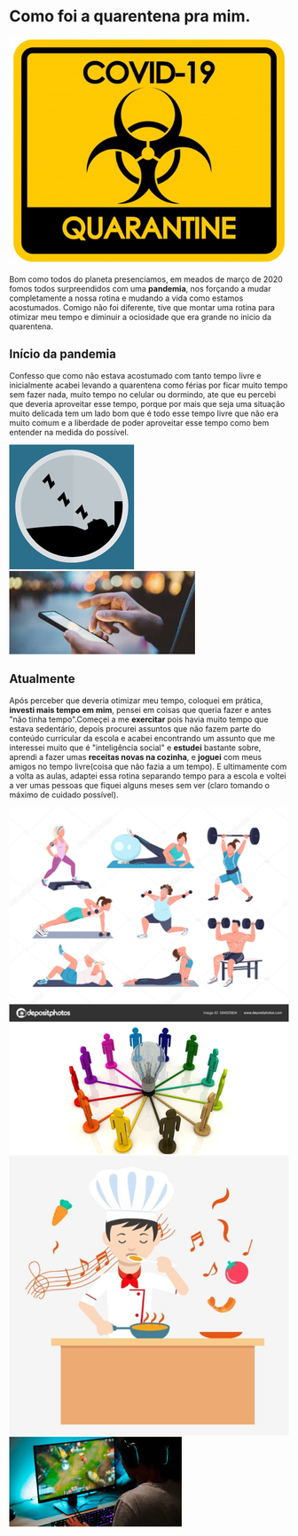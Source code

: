 # Como foi a quarentena pra mim.
![imagem toxica](https://github.com/Daviwallace10/O-site/blob/master/design-de-cartaz-para-tema-de-coronavirus-com-sinal-de-risco-biologico_1308-42299.jpg)
 
 Bom como todos do planeta presenciamos, em meados de março de 2020 fomos todos surpreendidos com uma **pandemia**, nos forçando a mudar completamente a nossa rotina e mudando a vida como estamos acostumados. Comigo não foi diferente, tive que montar uma rotina para otimizar meu tempo e diminuir a ociosidade que era grande no inicio da quarentena. 

## Início da pandemia
Confesso que como não estava acostumado com tanto tempo livre e inicialmente acabei levando a quarentena como férias por ficar muito tempo sem fazer nada, muito tempo no celular ou dormindo, ate que eu percebi que deveria aproveitar esse tempo, porque por mais que seja uma situação muito delicada tem um lado bom que é todo esse tempo livre que não era muito comum e a liberdade de poder aproveitar esse tempo como bem entender na medida do possível.

![oci](https://github.com/Daviwallace10/O-site/blob/master/images.png)
![cell](https://github.com/Daviwallace10/O-site/blob/master/download.jfif)

## Atualmente
  Após perceber que deveria otimizar meu tempo, coloquei em prática, **investi mais tempo em mim**, pensei em coisas que queria fazer e antes "não tinha tempo".Começei a me **exercitar** pois havia muito tempo que estava sedentário, depois procurei assuntos que não fazem parte do conteúdo curricular da escola e acabei encontrando um assunto que me interessei muito que é "inteligência social" e **estudei** bastante sobre, aprendi a fazer umas **receitas novas na cozinha**, e **joguei** com meus amigos no tempo livre(coisa que não fazia a um tempo). E ultimamente com a volta as aulas, adaptei essa rotina separando tempo para a escola e voltei a ver umas pessoas que fiquei alguns meses sem ver (claro tomando o máximo de cuidado possível). 
  
  ![exerci](https://github.com/Daviwallace10/O-site/blob/master/exerc.jpg)
  ![is](https://github.com/Daviwallace10/O-site/blob/master/is.jpg)
  ![coz](https://github.com/Daviwallace10/O-site/blob/master/coz.jpg)
  ![lol](https://github.com/Daviwallace10/O-site/blob/master/lol.jfif)
